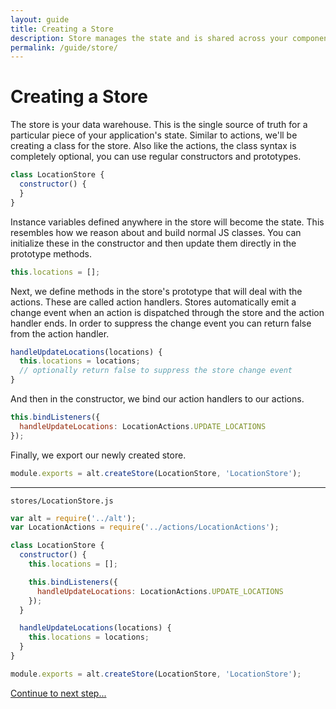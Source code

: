 ```yaml
---
layout: guide
title: Creating a Store
description: Store manages the state and is shared across your components
permalink: /guide/store/
---
```


# Creating a Store

The store is your data warehouse. This is the single source of truth for a particular piece of your application's state. Similar to actions, we'll be creating a class for the store. Also like the actions, the class syntax is completely optional, you can use regular constructors and prototypes.

```js
class LocationStore {
  constructor() {
  }
}
```


Instance variables defined anywhere in the store will become the state. This resembles how we reason about and build normal JS classes. You can initialize these in the constructor and then update them directly in the prototype methods.

```js
this.locations = [];
```

Next, we define methods in the store's prototype that will deal with the actions. These are called action handlers.
Stores automatically emit a change event when an action is dispatched through the store and the action handler ends. In order to suppress the change event you can return false from the action handler.

```js
handleUpdateLocations(locations) {
  this.locations = locations;
  // optionally return false to suppress the store change event
}
```

And then in the constructor, we bind our action handlers to our actions.

```js
this.bindListeners({
  handleUpdateLocations: LocationActions.UPDATE_LOCATIONS
});
```

Finally, we export our newly created store.

```js
module.exports = alt.createStore(LocationStore, 'LocationStore');
```

---

`stores/LocationStore.js`

```js
var alt = require('../alt');
var LocationActions = require('../actions/LocationActions');

class LocationStore {
  constructor() {
    this.locations = [];

    this.bindListeners({
      handleUpdateLocations: LocationActions.UPDATE_LOCATIONS
    });
  }

  handleUpdateLocations(locations) {
    this.locations = locations;
  }
}

module.exports = alt.createStore(LocationStore, 'LocationStore');
```

[Continue to next step...](view.md)

